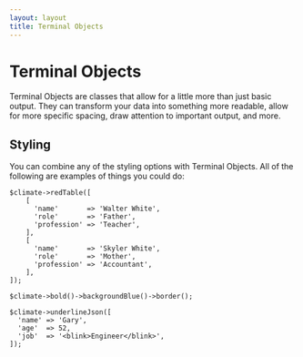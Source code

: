 ```yaml
---
layout: layout
title: Terminal Objects
---
```


Terminal Objects
==============

Terminal Objects are classes that allow for a little more than just basic output. They can transform your data into something more readable, allow for more specific spacing, draw attention to important output, and more.

## Styling

You can combine any of the styling options with Terminal Objects. All of the following are examples of things you could do:

~~~.language-php
$climate->redTable([
    [
      'name'       => 'Walter White',
      'role'       => 'Father',
      'profession' => 'Teacher',
    ],
    [
      'name'       => 'Skyler White',
      'role'       => 'Mother',
      'profession' => 'Accountant',
    ],
]);

$climate->bold()->backgroundBlue()->border();

$climate->underlineJson([
  'name' => 'Gary',
  'age'  => 52,
  'job'  => '<blink>Engineer</blink>',
]);
~~~
